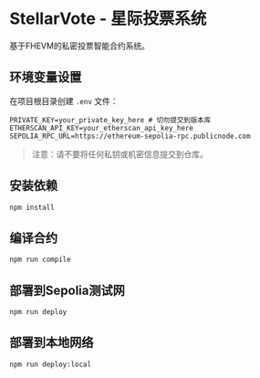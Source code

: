 # StellarVote - 星际投票系统

基于FHEVM的私密投票智能合约系统。

## 环境变量设置

在项目根目录创建 `.env` 文件：

```
PRIVATE_KEY=your_private_key_here # 切勿提交到版本库
ETHERSCAN_API_KEY=your_etherscan_api_key_here
SEPOLIA_RPC_URL=https://ethereum-sepolia-rpc.publicnode.com
```

> 注意：请不要将任何私钥或机密信息提交到仓库。

## 安装依赖

```bash
npm install
```

## 编译合约

```bash
npm run compile
```

## 部署到Sepolia测试网

```bash
npm run deploy
```

## 部署到本地网络

```bash
npm run deploy:local
```
